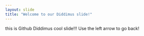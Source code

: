 ```yaml
---
layout: slide
title: "Welcome to our Diddimus slide!"
---
```

this is Github Diddimus cool slide!!!
Use the left arrow to go back!
